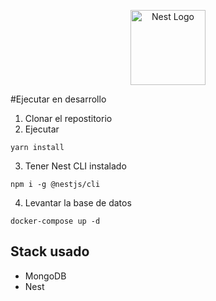 <p align="center">
  <a href="http://nestjs.com/" target="blank"><img src="https://nestjs.com/img/logo-small.svg" width="120" alt="Nest Logo" /></a>
</p>

#Ejecutar en desarrollo

1. Clonar el repostitorio  
2. Ejecutar 
```
yarn install
```
3. Tener Nest CLI instalado

```
npm i -g @nestjs/cli
```

4. Levantar la base de datos 

```
docker-compose up -d
```

## Stack usado
* MongoDB 
* Nest